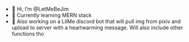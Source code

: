 - 👋 Hi, I’m @LetMeBeJim
- 🌱 Currently learning MERN stack
- 👀 Also working on a LilMe discord bot that will pull img from pixiv and upload to server with a heartwarming message. Will also include other functions tho

<!---
LetMeBeJim/LetMeBeJim is a ✨ special ✨ repository because its `README.md` (this file) appears on your GitHub profile.
You can click the Preview link to take a look at your changes.
--->
